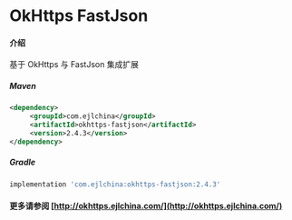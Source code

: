 # OkHttps FastJson

#### 介绍

基于 OkHttps 与 FastJson 集成扩展


##### Maven

```xml
<dependency>
     <groupId>com.ejlchina</groupId>
     <artifactId>okhttps-fastjson</artifactId>
     <version>2.4.3</version>
</dependency>
```

##### Gradle

```groovy
implementation 'com.ejlchina:okhttps-fastjson:2.4.3'
```

#### 更多请参阅 [http://okhttps.ejlchina.com/](http://okhttps.ejlchina.com/)

